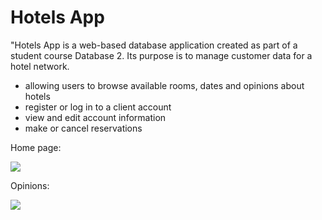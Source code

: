# Hotels App
"Hotels App is a web-based database application created as part of a student course Database 2. Its purpose is to manage customer data for a hotel network.
- allowing users to browse available rooms, dates and opinions about hotels
- register or log in to a client account
- view and edit account information
- make or cancel reservations

Home page:

![](https://cdn.discordapp.com/attachments/718205154201174077/1100463101784105010/image.png)

Opinions: 

![](https://cdn.discordapp.com/attachments/718205154201174077/1100468736470827160/image.png)